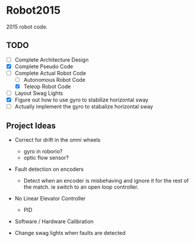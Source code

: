 # Robot2015
2015 robot code.

## TODO
- [ ] Complete Architecture Design
- [x] Complete Pseudo Code
- [ ] Complete Actual Robot Code
	- [ ] Autonomous Robot Code
	- [x] Teleop Robot Code
- [ ] Layout Swag Lights
- [x] Figure out how to use gyro to stabilize horizontal sway
- [ ] Actually implement the gyro to stabalize horizontal sway

## Project Ideas
* Correct for drift in the omni wheels
	* gyro in roborio?
	* optic flow sensor?

* Fault detection on encoders
	* Detect when an encoder is misbehaving and ignore it for the rest of the match. ie switch to an open loop controller.
* No Linear Elevator Controller
	* PID 
* Software / Hardware Calibration
* Change swag lights when faults are detected
